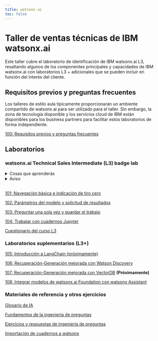 ```yaml
---
title: watsonx.ai
toc: false
---
```

# Taller de ventas técnicas de IBM watsonx.ai

Este taller cubre el laboratorio de identificación de IBM watsonx.ai L3, resaltando algunos de los componentes principales y capacidades de IBM watsonx.ai con laboratorios L3 + adicionales que se pueden incluir en función del interés del cliente.

## Requisitos previos y preguntas frecuentes

Los talleres de estilo aula típicamente proporcionarán un ambiente compartido de watsonx.ai para ser utilizado para el taller. Sin embargo, la zona de tecnología disponible y los servicios cloud de IBM están disponibles para los business partners para facilitar estos laboratorios de forma independiente.

[100: Requisitos previos y preguntas frecuentes](/watsonx/watsonxai/100)

## Laboratorios

### watsonx.ai Technical Sales Intermediate (L3) badge lab

<details>
  <summary>Cosas que aprenderás</summary>

  * La interfaz de usuario de Prompt Lab basada en la web watsonx.ai, que incluye una interfaz estructurada y de forma libre, indicaciones de muestra, paneles de información del modelo y panel de parámetros del modelo.
   * Fortalezas y debilidades de los diferentes modelos.
   * Una descripción general de los parámetros del modelo y cómo influyen en la producción.
   * Disparo cero frente a pocos disparos
   * Uso de indicaciones para generar resultados específicos
   * Guardar mensajes y sesiones de mensajes
   * Restaurar un mensaje a un estado anterior a través del historial de mensajes
   * Guardar mensajes en un cuaderno Jupyter y trabajar con el cuaderno Jupyter
</details>

<details>
<summary>Aviso</summary>

Watsonx.ai se está desarrollando y lanzando de forma ágil, lo que puede dar lugar a que algunas de las capturas de pantalla de laboratorio tengan un aspecto ligeramente diferente de lo que se ve en la interfaz de usuario.  Puede que notes las siguientes diferencias:

- Modelos de base adicionales en la lista de la biblioteca
- Ajustes en la interfaz de usuario (ubicación de los botones, texto/etiquetas para varios campos) 
- Pestañas/botones adicionales (especialmente cuando se publique Tuning Studio).

Ninguno de los cambios mencionados debería afectar a los laboratorios de este documento.  Sin embargo, hay algunos cambios posibles que comprometerían la integridad del laboratorio:

- El ajuste continuo de los modelos de cimentación puede dar lugar a resultados variados.
- Las actualizaciones del texto predeterminado de las preguntas de ejemplo pueden cambiar. El texto original de todos los mensajes se ha incluido en el documento del laboratorio por si necesita copiarlo y pegarlo en la interfaz de usuario.
</details>

<br />

[101: Navegación básica e indicación de tiro cero](/watsonx/watsonxai/101)

[102: Parámetros del modelo y solicitud de resultados](/watsonx/watsonxai/102)

[103: Preguntar una sola vez y guardar el trabajo](/watsonx/watsonxai/103)

[104: Trabajar con cuadernos Jupyter](/watsonx/watsonxai/104)

[Cuestionario del curso L3](https://learn.ibm.com/course/view.php?id=15075)

### Laboratorios suplementarios (L3+)

[105: Introducción a LangChain (próximamente)](/watsonx/watsonxai/105)

[106: Recuperación-Generación mejorada con Watson Discovery](/watsonx/watsonxai/106)

[107: Recuperación-Generación mejorada con VectorDB](/watsonx/watsonxai/107) **(Próximamente)**

[108: Integrar modelos de watsonx.ai Foundation con watsonx Assistant](/watsonx/watsonxai/108)


### Materiales de referencia y otros ejercicios
[Glosario de IA](/watsonx/watsonxai/ref100)

[Fundamentos de la ingeniería de preguntas](/watsonx/watsonxai/ref101)

[Ejercicios y respuestas de ingeniería de preguntas](/watsonx/watsonxai/ref102)

[Importación de cuadernos a watsonx](/watsonx/watsonxai/ref103)
